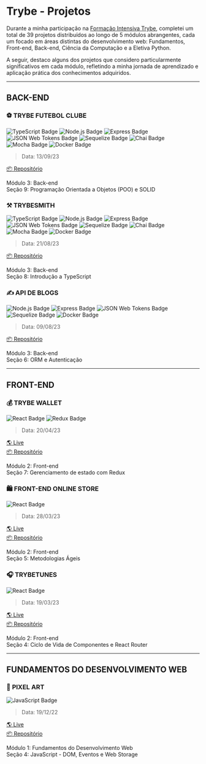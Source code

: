 # Trybe - Projetos

Durante a minha participação na [Formação Intensiva Trybe](https://www.betrybe.com/formacao-desenvolvimento-web), completei um total de 39 projetos distribuídos ao longo de 5 módulos abrangentes, cada um focado em áreas distintas do desenvolvimento web: Fundamentos, Front-end, Back-end, Ciência da Computação e a Eletiva Python.

A seguir, destaco alguns dos projetos que considero particularmente significativos em cada módulo, refletindo a minha jornada de aprendizado e aplicação prática dos conhecimentos adquiridos.

---

##  BACK-END

### ⚽ TRYBE FUTEBOL CLUBE

![TypeScript Badge](https://img.shields.io/badge/TYPESCRIPT-3178C6?style=for-the-badge&logo=typescript&logoColor=white) ![Node.js Badge](https://img.shields.io/badge/node.js-339933?style=for-the-badge&logo=node.js&logoColor=white) ![Express Badge](https://img.shields.io/badge/express-black?style=for-the-badge&logo=express&logoColor=white) ![JSON Web Tokens Badge](https://img.shields.io/badge/json%20web%20tokens-black?style=for-the-badge&logo=json%20web%20tokens&logoColor=white) ![Sequelize Badge](https://img.shields.io/badge/sequelize-52B0E7?style=for-the-badge&logo=sequelize&logoColor=white) ![Chai Badge](https://img.shields.io/badge/chai-A40802?style=for-the-badge&logo=chai&logoColor=white) ![Mocha Badge](https://img.shields.io/badge/mocha-8d6748?style=for-the-badge&logo=mocha&logoColor=white) ![Docker Badge](https://img.shields.io/badge/docker-1D63ED?style=for-the-badge&logo=docker&logoColor=white)

> Data: 13/09/23

[📦 Repositório](https://github.com/eduardocasati/trybefutebolclube)

Módulo 3: Back-end
<br>
Seção 9: Programação Orientada a Objetos (POO) e SOLID

### ⚒️ TRYBESMITH
![TypeScript Badge](https://img.shields.io/badge/TYPESCRIPT-3178C6?style=for-the-badge&logo=typescript&logoColor=white) ![Node.js Badge](https://img.shields.io/badge/node.js-339933?style=for-the-badge&logo=node.js&logoColor=white) ![Express Badge](https://img.shields.io/badge/express-black?style=for-the-badge&logo=express&logoColor=white) ![JSON Web Tokens Badge](https://img.shields.io/badge/json%20web%20tokens-black?style=for-the-badge&logo=json%20web%20tokens&logoColor=white) ![Sequelize Badge](https://img.shields.io/badge/sequelize-52B0E7?style=for-the-badge&logo=sequelize&logoColor=white) ![Chai Badge](https://img.shields.io/badge/chai-A40802?style=for-the-badge&logo=chai&logoColor=white) ![Mocha Badge](https://img.shields.io/badge/mocha-8d6748?style=for-the-badge&logo=mocha&logoColor=white) ![Docker Badge](https://img.shields.io/badge/docker-1D63ED?style=for-the-badge&logo=docker&logoColor=white)

> Data: 21/08/23

[📦 Repositório](https://github.com/eduardocasati/trybesmith)

Módulo 3: Back-end
<br>
Seção 8: Introdução a TypeScript

### ✍️ API DE BLOGS
![Node.js Badge](https://img.shields.io/badge/node.js-339933?style=for-the-badge&logo=node.js&logoColor=white) ![Express Badge](https://img.shields.io/badge/express-black?style=for-the-badge&logo=express&logoColor=white) ![JSON Web Tokens Badge](https://img.shields.io/badge/json%20web%20tokens-black?style=for-the-badge&logo=json%20web%20tokens&logoColor=white) ![Sequelize Badge](https://img.shields.io/badge/sequelize-52B0E7?style=for-the-badge&logo=sequelize&logoColor=white) ![Docker Badge](https://img.shields.io/badge/docker-1D63ED?style=for-the-badge&logo=docker&logoColor=white)

> Data: 09/08/23

[📦 Repositório](https://github.com/eduardocasati/blogs-api)

Módulo 3: Back-end
<br>
Seção 6: ORM e Autenticação

---

## FRONT-END

### 💰 TRYBE WALLET
![React Badge](https://img.shields.io/badge/react-61DAFB?style=for-the-badge&logo=react&logoColor=000) ![Redux Badge](https://img.shields.io/badge/redux-593D88?style=for-the-badge&logo=redux&logoColor=white)

> Data: 20/04/23

[🌎 Live](https://trybewallet-ec.vercel.app/)
<br>
[📦 Repositório](https://github.com/eduardocasati/trybewallet)

Módulo 2: Front-end
<br>
Seção 7: Gerenciamento de estado com Redux

### 🛍️ **FRONT-END ONLINE STORE**
![React Badge](https://img.shields.io/badge/react-61DAFB?style=for-the-badge&logo=react&logoColor=000)

> Data: 28/03/23

[🌎 Live](https://frontend-online-store-ec.vercel.app/)
<br>
[📦 Repositório](https://github.com/eduardocasati/frontend-online-store)

Módulo 2: Front-end
<br>
Seção 5: Metodologias Ágeis

### 🎧 **TRYBETUNES**
![React Badge](https://img.shields.io/badge/react-61DAFB?style=for-the-badge&logo=react&logoColor=000)

> Data: 19/03/23

[🌎 Live](https://trybetunes-ec.vercel.app/)
<br>
[📦 Repositório](https://github.com/eduardocasati/trybetunes)

Módulo 2: Front-end
<br>
Seção 4: Ciclo de Vida de Componentes e React Router

---

## FUNDAMENTOS DO DESENVOLVIMENTO WEB

### 🎨 **PIXEL ART**
![JavaScript Badge](https://img.shields.io/badge/JAVASCRIPT-F7DF1E?style=for-the-badge&logo=javascript&logoColor=black)

> Data: 19/12/22

[🌎 Live](https://eduardocasati.github.io/pixel-art/)
<br>
[📦 Repositório](https://github.com/eduardocasati/pixel-art)

Módulo 1: Fundamentos do Desenvolvimento Web
<br>
Seção 4: JavaScript - DOM, Eventos e Web Storage
